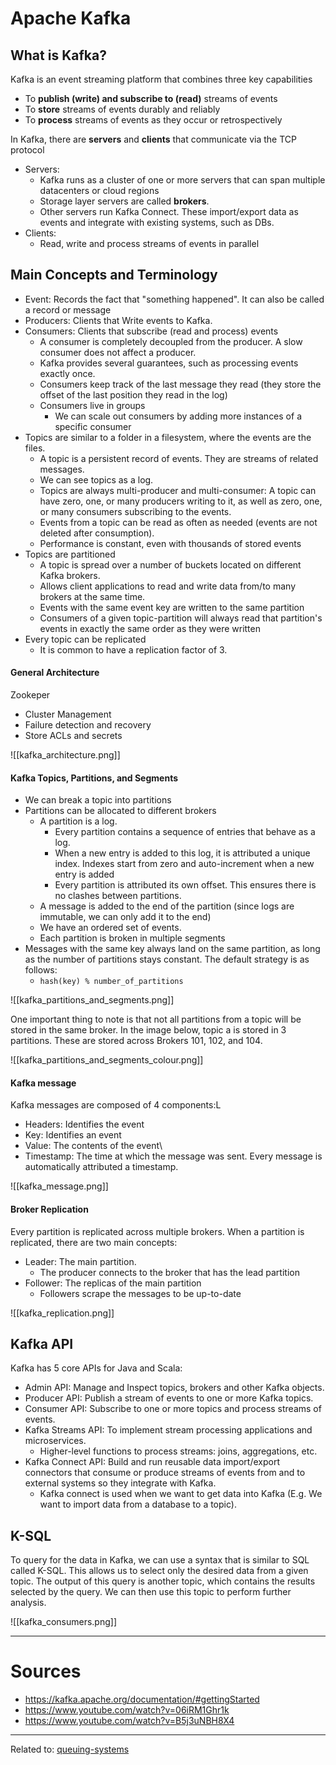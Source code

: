 # Apache Kafka

## What is Kafka?
Kafka is an event streaming platform that combines three key capabilities
- To __publish (write) and subscribe to (read)__ streams of events
- To __store__ streams of events durably and reliably
- To __process__ streams of events as they occur or retrospectively

In Kafka, there are __servers__ and __clients__ that communicate via the TCP protocol
- Servers:
	- Kafka runs as a cluster of one or more servers that can span multiple datacenters or cloud regions
	- Storage layer servers are called __brokers__.
	- Other servers run Kafka Connect. These import/export data as events and integrate with existing systems, such as DBs.
- Clients:
	- Read, write and process streams of events in parallel


## Main Concepts and Terminology
- Event: Records the fact that "something happened". It can also be called a record or message
- Producers: Clients that Write events to Kafka.
- Consumers: Clients that subscribe (read and process) events
	- A consumer is completely decoupled from the producer. A slow consumer does not affect a producer.
	- Kafka provides several guarantees, such as processing events exactly once.
	- Consumers keep track of the last message they read (they store the offset of the last position they read in the log)
	- Consumers live in groups
		- We can scale out consumers by adding more instances of a specific consumer
- Topics are similar to a folder in a filesystem, where the events are the files. 
	- A topic is a persistent record of events. They are streams of related messages. 
	- We can see topics as a log.
	- Topics are always multi-producer and multi-consumer: A topic can have zero, one, or many producers writing to it, as well as zero, one, or many consumers subscribing to the events.
	- Events from a topic can be read as often as needed (events are not deleted after consumption). 
	- Performance is constant, even with thousands of stored events
- Topics are partitioned
	- A topic is spread over a number of buckets located on different Kafka brokers.
	- Allows client applications to read and write data from/to many brokers at the same time.
	- Events with the same event key are written to the same partition
	- Consumers of a given topic-partition will always read that partition's events in exactly the same order as they were written
- Every topic can be replicated
	- It is common to have a replication factor of 3.

#### General Architecture

Zookeper
- Cluster Management
- Failure detection and recovery
- Store ACLs and secrets

![[kafka_architecture.png]]


#### Kafka Topics, Partitions, and Segments
- We can break a topic into partitions
- Partitions can be allocated to different brokers
	- A partition is a log.
		- Every partition contains a sequence of entries that behave as a log. 
		- When a new entry is added to this log, it is attributed a unique index. Indexes start from zero and auto-increment when a new entry is added
		- Every partition is attributed its own offset. This ensures there is no clashes between partitions.
	- A message is added to the end of the partition (since logs are immutable, we can only add it to the end)
	- We have an ordered set of events.
	- Each partition is broken in multiple segments
- Messages with the same key always land on the same partition, as long as the number of partitions stays constant. The default strategy is as follows:
	- `hash(key) % number_of_partitions`

![[kafka_partitions_and_segments.png]]

One important thing to note is that not all partitions from a topic will be stored in the same broker. In the image below, topic a is stored in 3 partitions. These are stored across Brokers 101, 102, and 104.

![[kafka_partitions_and_segments_colour.png]]

#### Kafka message
Kafka messages are composed of 4 components:L
- Headers: Identifies the event
- Key: Identifies an event
- Value: The contents of the event\
- Timestamp: The time at which the message was sent. Every message is automatically attributed a timestamp.


![[kafka_message.png]]

#### Broker Replication
Every partition is replicated across multiple brokers. When a partition is replicated, there are two main concepts:
- Leader: The main partition. 
	- The producer connects to the broker that has the lead partition
- Follower: The replicas of the main partition
	- Followers scrape the messages to be up-to-date

![[kafka_replication.png]]

## Kafka API
Kafka has 5 core APIs for Java and Scala:
- Admin API: Manage and Inspect topics, brokers and other Kafka objects.
- Producer API: Publish a stream of events to one or more Kafka topics.
- Consumer API: Subscribe to one or more topics and process streams of events.
- Kafka Streams API: To implement stream processing applications and microservices.
	- Higher-level functions to process streams: joins, aggregations, etc.
- Kafka Connect API: Build and run reusable data import/export connectors that consume or produce streams of events from and to external systems so they integrate with Kafka.
	- Kafka connect is used when we want to get data into Kafka (E.g. We want to import data from a database to a topic).

## K-SQL
To query for the data in Kafka, we can use a syntax that is similar to SQL called K-SQL. This allows us to select only the desired data from a given topic. The output of this query is another topic, which contains the results selected by the query. We can then use this topic to perform further analysis.


![[kafka_consumers.png]]


---

# Sources
- https://kafka.apache.org/documentation/#gettingStarted
- https://www.youtube.com/watch?v=06iRM1Ghr1k
- https://www.youtube.com/watch?v=B5j3uNBH8X4


<hr>

Related to: [queuing-systems](queuing-systems)